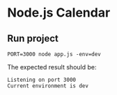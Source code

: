 # Node.js Calendar

## Run project

```
PORT=3000 node app.js -env=dev
```

The expected result should be:

```
Listening on port 3000
Current environment is dev
```
